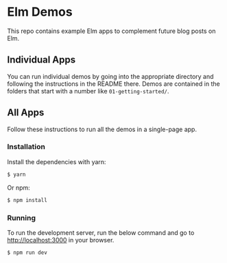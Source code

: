 # Elm Demos

This repo contains example Elm apps to complement future blog posts on Elm.

## Individual Apps

You can run individual demos by going into the appropriate directory and
following the instructions in the README there. Demos are contained in the
folders that start with a number like `01-getting-started/`.

## All Apps

Follow these instructions to run all the demos in a single-page app.

### Installation

Install the dependencies with yarn:

```sh
$ yarn
```

Or npm:

```sh
$ npm install
```

### Running

To run the development server, run the below command and go to
[http://localhost:3000](http://localhost:3000) in your browser.

```sh
$ npm run dev
```
